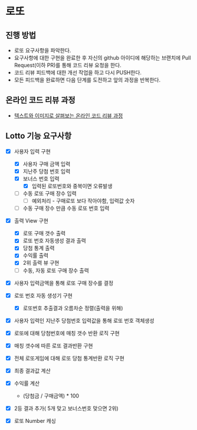 # 로또
## 진행 방법
* 로또 요구사항을 파악한다.
* 요구사항에 대한 구현을 완료한 후 자신의 github 아이디에 해당하는 브랜치에 Pull Request(이하 PR)를 통해 코드 리뷰 요청을 한다.
* 코드 리뷰 피드백에 대한 개선 작업을 하고 다시 PUSH한다.
* 모든 피드백을 완료하면 다음 단계를 도전하고 앞의 과정을 반복한다.

## 온라인 코드 리뷰 과정
* [텍스트와 이미지로 살펴보는 온라인 코드 리뷰 과정](https://github.com/next-step/nextstep-docs/tree/master/codereview)



## Lotto 기능 요구사항

- [x] 사용자 입력 구현

  - [x] 사용자 구매 금액 입력
  - [x] 지난주 당첨 번호 입력
  - [x] 보너스 번호 입력
    - [x] 입력된 로또번호와 중복이면 오류발생
  - [ ] 수동 로또 구매 장수 입력
    - [ ] 예외처리 - 구매로또 보다 작아야함, 입력값 숫자
  - [ ] 수동 구매 장수 만큼 수동 로또 번호 입력
- [x] 출력 View 구현

  - [x] 로또 구매 갯수 출력
  - [x] 로또 번호 자동생성 결과 출력
  - [x] 당첨 통계 출력
  - [x] 수익률 출력
  - [x] 2위 출력 뷰 구현
  - [ ] 수동, 자동 로또 구매 장수 출력
- [x] 사용자 입력금액을 통해 로또 구매 장수를 결정
- [x] 로또 번호 자동 생성기 구현

  - [x] 로또번호 추출결과 오름차순 정렬(출력을 위해)
- [x] 사용자 입력인 지난주 당첨번호 입력값을 통해 로또 번호 객체생성
- [x] 로또에 대해 당첨번호에 매칭 갯수 반환 로직 구현
- [x] 매칭 갯수에 따른 로또 결과반환 구현
- [x] 전체 로또게임에 대해 로또 당첨 통계반환 로직 구현
- [x] 최종 결과값 계산
- [x] 수익률 계산

  - (당첨금 / 구매금액) * 100
- [x] 2등 결과 추가( 5개 맞고 보너스번호 맞으면 2위)
- [x] 로또 Number 캐싱

